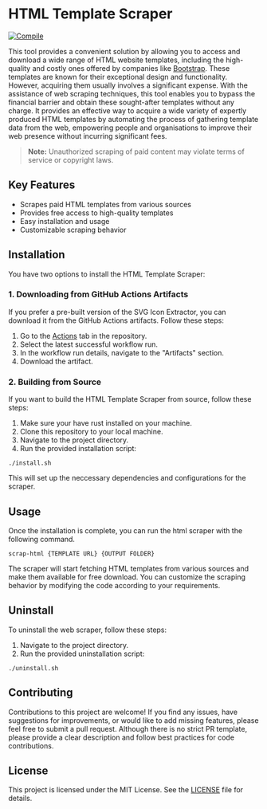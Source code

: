 # HTML Template Scraper

[![Compile](https://github.com/a-rustacean/html-template-scraper/actions/workflows/rust-build.yml/badge.svg)](https://github.com/a-rustacean/html-template-scraper/actions/workflows/rust-build.yml)

This tool provides a convenient solution by allowing you to access and download a wide range of HTML website templates,
including the high-quality and costly ones offered by companies like [Bootstrap](https://themes.getbootstrap.com/). These templates are known for their exceptional
design and functionality. However, acquiring them usually involves a significant expense. With the assistance of web scraping
techniques, this tool enables you to bypass the financial barrier and obtain these sought-after templates without any charge.
It provides an effective way to acquire a wide variety of expertly produced HTML templates by automating the process of gathering
template data from the web, empowering people and organisations to improve their web presence without incurring significant fees.

> **Note:** Unauthorized scraping of paid content may violate terms of service or copyright laws.


## Key Features

- Scrapes paid HTML templates from various sources
- Provides free access to high-quality templates
- Easy installation and usage
- Customizable scraping behavior

## Installation

You have two options to install the HTML Template Scraper:

### 1. Downloading from GitHub Actions Artifacts

If you prefer a pre-built version of the SVG Icon Extractor, you can download it from the GitHub Actions artifacts. Follow these steps:

1. Go to the [Actions](../../actions) tab in the repository.
2. Select the latest successful workflow run.
3. In the workflow run details, navigate to the "Artifacts" section.
4. Download the artifact.

### 2. Building from Source

If you want to build the HTML Template Scraper from source, follow these steps:

1. Make sure your have rust installed on your machine.
2. Clone this repository to your local machine.
3. Navigate to the project directory.
4. Run the provided installation script:

```shell
./install.sh
```

This will set up the neccessary dependencies and configurations for the scraper.

## Usage

Once the installation is complete, you can run the html scraper with the following command.

```shell
scrap-html {TEMPLATE URL} {OUTPUT FOLDER}
```

The scraper will start fetching HTML templates from various sources and make them available for free download. You can customize the scraping behavior by modifying the code according to your requirements.

## Uninstall

To uninstall the web scraper, follow these steps:

1. Navigate to the project directory.
2. Run the provided uninstallation script:

```shell
./uninstall.sh
```

## Contributing

Contributions to this project are welcome! If you find any issues, have suggestions for improvements, or would like to add missing features,
please feel free to submit a pull request. Although there is no strict PR template, please provide a clear description and follow best
practices for code contributions.

## License

This project is licensed under the MIT License. See the [LICENSE](LICENSE) file for details.
